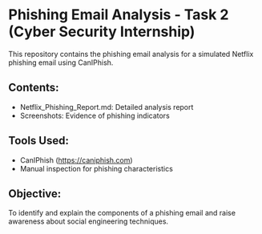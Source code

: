 # Phishing Email Analysis - Task 2 (Cyber Security Internship)

This repository contains the phishing email analysis for a simulated Netflix phishing email using CanIPhish.

## Contents:
- Netflix_Phishing_Report.md: Detailed analysis report
- Screenshots: Evidence of phishing indicators

## Tools Used:
- CanIPhish (https://caniphish.com)
- Manual inspection for phishing characteristics

## Objective:
To identify and explain the components of a phishing email and raise awareness about social engineering techniques.
